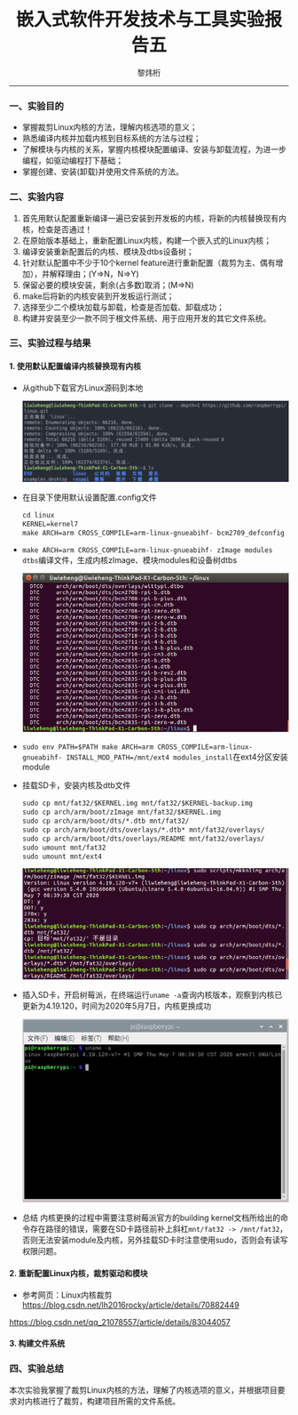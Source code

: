 # **<center><font size=6>嵌入式软件开发技术与工具实验报告五</font></center>**

<center><font>黎炜桁</font></center>

---

### **一、实验目的**   

- 掌握裁剪Linux内核的方法，理解内核选项的意义；     
- 熟悉编译内核并加载内核到目标系统的方法与过程；   
- 了解模块与内核的关系，掌握内核模块配置编译、安装与卸载流程，为进一步编程，如驱动编程打下基础；     
- 掌握创建、安装(卸载)并使用文件系统的方法。    

### **二、实验内容**   

1. 首先用默认配置重新编译一遍已安装到开发板的内核，将新的内核替换现有内核，检查是否通过！   
2. 在原始版本基础上，重新配置Linux内核，构建一个嵌入式的Linux内核；    
3. 编译安装重新配置后的内核、模块及dtbs设备树；     
4. 针对默认配置中不少于10个kernel feature进行重新配置（裁剪为主、偶有增加），并解释理由；(Y=>N，N=>Y)   
5. 保留必要的模块安装，剩余(占多数)取消；(M=>N)   
6. make后将新的内核安装到开发板运行测试；    
7. 选择至少二个模块加载与卸载，检查是否加载、卸载成功；
8. 构建并安装至少一款不同于根文件系统、用于应用开发的其它文件系统。    

### **三、实验过程与结果**   

#### 1. 使用默认配置编译内核替换现有内核   
- 从github下载官方Linux源码到本地   

   ![git下载](./picture/git下载.png)   

- 在目录下使用默认设置配置.config文件   

   ```shell
   cd linux
   KERNEL=kernel7
   make ARCH=arm CROSS_COMPILE=arm-linux-gnueabihf- bcm2709_defconfig
   ```

- `make ARCH=arm CROSS_COMPILE=arm-linux-gnueabihf- zImage modules dtbs`编译文件，生成内核zImage、模块modules和设备树dtbs

   ![编译默认内核](./picture/编译默认内核.png)   

- `sudo env PATH=$PATH make ARCH=arm CROSS_COMPILE=arm-linux-gnueabihf- INSTALL_MOD_PATH=/mnt/ext4 modules_install`在ext4分区安装module


- 挂载SD卡，安装内核及dtb文件   

   ```shell
  sudo cp mnt/fat32/$KERNEL.img mnt/fat32/$KERNEL-backup.img
  sudo cp arch/arm/boot/zImage mnt/fat32/$KERNEL.img
  sudo cp arch/arm/boot/dts/*.dtb mnt/fat32/
  sudo cp arch/arm/boot/dts/overlays/*.dtb* mnt/fat32/overlays/
  sudo cp arch/arm/boot/dts/overlays/README mnt/fat32/overlays/
  sudo umount mnt/fat32
  sudo umount mnt/ext4
  ```

   ![安装内核和dtb](./picture/安装内核和dtb.png)


- 插入SD卡，开启树莓派，在终端运行`uname -a`查询内核版本，观察到内核已更新为4.19.120，时间为2020年5月7日，内核更换成功

   ![更换内核](./picture/更换内核.png)

- 总结
内核更换的过程中需要注意树莓派官方的building kernel文档所给出的命令存在路径的错误，需要在SD卡路径前补上斜杠`mnt/fat32 -> /mnt/fat32`，否则无法安装module及内核，另外挂载SD卡时注意使用sudo，否则会有读写权限问题。

#### 2. 重新配置Linux内核，裁剪驱动和模块   

- 参考网页：Linux内核裁剪<https://blog.csdn.net/lh2016rocky/article/details/70882449>

<https://blog.csdn.net/qq_21078557/article/details/83044057>
#### 3. 构建文件系统    



### **四、实验总结**   

本次实验我掌握了裁剪Linux内核的方法，理解了内核选项的意义，并根据项目要求对内核进行了裁剪，构建项目所需的文件系统。    
